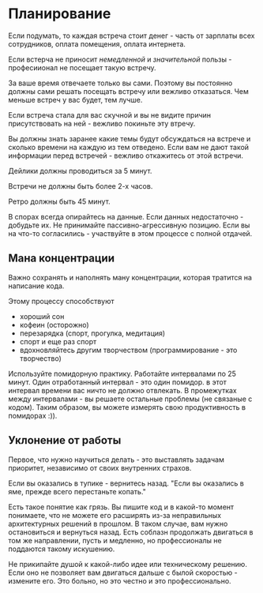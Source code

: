 # Планирование

Если подумать, то каждая встреча стоит денег - часть от зарплаты всех сотрудников, оплата помещения, оплата интернета.

Если встерча не приносит _немедленной_ и _значительной_ пользы - професиионал не посещает такую встречу.

За ваше время отвечаете только вы сами. Поэтому вы постоянно должны сами решать посещать встречу или вежливо отказаться. Чем меньше встреч у вас будет, тем лучше.

Если встреча стала для вас скучной и вы не видите причин присутствовать на ней - вежливо покиньте эту втречу.

Вы должны знать заранее какие темы будут обсуждаться на встрече и сколько времени на каждую из тем отведено. Если вам не дают такой информации перед встречей - вежливо откажитесь от этой встречи.

Дейлики должны проводиться за 5 минут.

Встречи не должны быть более 2-х часов.

Ретро должны быть 45 минут.

В спорах всегда опирайтесь на данные. Если данных недостаточно - добудьте их.
Не принимайте пассивно-агрессивную позицию. Если вы на что-то согласились - участвуйте в этом процессе с полной отдачей.

## Мана концентрации

Важно сохранять и наполнять ману концентрации, которая тратится на написание кода.

Этому процессу способствуют

- хороший сон
- кофеин (осторожно)
- перезарядка (спорт, прогулка, медитация)
- спорт и еще раз спорт
- вдохновляйтесь другим творчеством (программирование - это творчество)

Используйте помидорную практику. Работайте интервалами по 25 минут. Один отработанный интервал - это один помидор. в этот интервал времени вас ничто не должно отвлекать. В промежутках между интервалами - вы решаете остальные проблемы (не связаные с кодом). Таким образом, вы можете измерять свою продуктивность в помидорах :)).

## Уклонение от работы

Первое, что нужно научиться делать - это выставлять задачам приоритет, независимо от своих внутренних страхов.

Если вы оказались в тупике - вернитесь назад. "Если вы оказались в яме, прежде всего перестаньте копать."

Есть такое понятие как грязь. Вы пишите код и в какой-то момент понимаете, что не можете его расширять из-за неправильных архитектурных решений в прошлом. В таком случае, вам нужно остановиться и вернуться назад. Есть соблазн продолжать двигаться в том же направлении, пусть и медленно, но профессионалы не поддаются такому искушению.

Не прикипайте душой к какой-либо идее или техническому решению. Если оно не позволяет вам двигаться дальше с былой скоростью - измените его. Это больно, но это честно и это профессионально.
